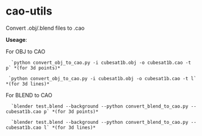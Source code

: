 # cao-utils
Convert .obj/.blend files to .cao

**Useage**:

For OBJ to CAO

      `python convert_obj_to_cao.py -i cubesat1b.obj -o cubesat1b.cao -t p` *(for 3d points)*
  
     `python convert_obj_to_cao.py -i cubesat1b.obj -o cubesat1b.cao -t l` *(for 3d lines)*
  
  For BLEND to CAO
  
      `blender test.blend --background --python convert_blend_to_cao.py -- cubesat1b.cao p` *(for 3d points)*
      
      `blender test.blend --background --python convert_blend_to_cao.py -- cubesat1b.cao l` *(for 3d lines)*
      
